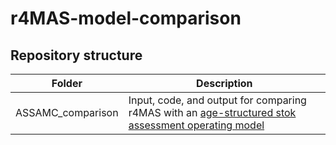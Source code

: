 # r4MAS-model-comparison

## Repository structure
| Folder | Description |
|------- |------------ |
| ASSAMC_comparison | Input, code, and output for comparing r4MAS with an [age-structured stok assessment operating model](https://github.com/Bai-Li-NOAA/Age_Structured_Stock_Assessment_Model_Comparison) |
